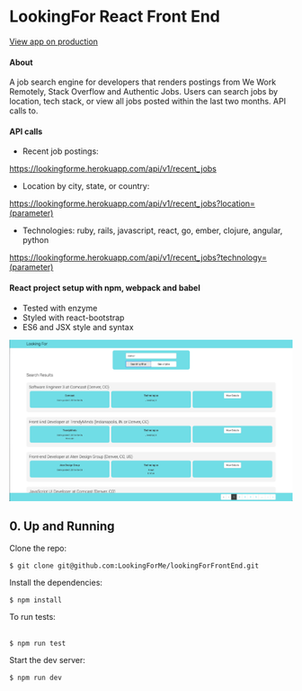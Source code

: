 # LookingFor React Front End
[View app on production](https://looking-for.herokuapp.com/)


#### About

A job search engine for developers that renders postings from  We Work Remotely, Stack Overflow and Authentic Jobs. Users can search jobs by location, tech stack, or view all jobs posted within the last two months. API calls to.

#### API calls

- Recent job postings:

 https://lookingforme.herokuapp.com/api/v1/recent_jobs
- Location by city, state, or country:

 https://lookingforme.herokuapp.com/api/v1/recent_jobs?location=(parameter)
- Technologies: ruby, rails, javascript, react, go, ember, clojure, angular, python

 https://lookingforme.herokuapp.com/api/v1/recent_jobs?technology=(parameter)


#### React project setup with npm, webpack and babel

- Tested with enzyme
- Styled with react-bootstrap
- ES6 and JSX style and syntax

![screenshot](app-screen-shot.png)

## 0. Up and Running

Clone the repo:

```
$ git clone git@github.com:LookingForMe/lookingForFrontEnd.git
```

Install the dependencies:

```
$ npm install
```

To run tests:

```

$ npm run test
```

Start the dev server:

```
$ npm run dev
```
